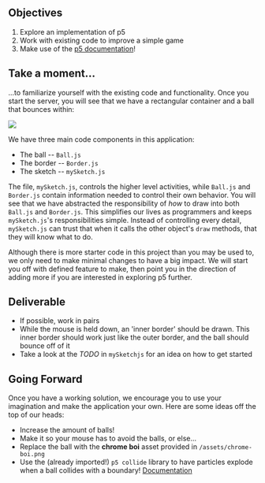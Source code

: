 ## Objectives

1. Explore an implementation of p5
2. Work with existing code to improve a simple game
3. Make use of the [p5 documentation][p5-home]!

## Take a moment...

...to familiarize yourself with the existing code and functionality. Once you
start the server, you will see that we have a rectangular container and a ball
that bounces within:

![](https://curriculum-content.s3.amazonaws.com/KWK/demobingbong.gif)

We have three main code components in this application:
  - The ball -- `Ball.js`
  - The border -- `Border.js`
  - The sketch -- `mySketch.js`

The file, `mySketch.js`, controls the higher level activities, while `Ball.js`
and `Border.js` contain information needed to control their own behavior. You
will see that we have abstracted the responsibility of _how_ to draw into both
`Ball.js` and `Border.js`. This simplifies our lives as programmers and keeps
`mySketch.js`'s responsibilities simple. Instead of controlling every detail,
`mySketch.js` can trust that when it calls the other object's `draw` methods,
that they will know what to do.

Although there is more starter code in this project than you may be used to, we
only need to make minimal changes to have a big impact. We will start you off
with defined feature to make, then point you in the direction of adding more if
you are interested in exploring p5 further.

## Deliverable

- If possible, work in pairs
- While the mouse is held down, an 'inner border' should be drawn. This inner
border should work just like the outer border, and the ball should bounce off
of it
- Take a look at the _TODO_ in `mySketchjs` for an idea on how to get started

## Going Forward

Once you have a working solution, we encourage you to use your imagination and
make the application your own. Here are some ideas off the top of our heads:
- Increase the amount of balls!
- Make it so your mouse has to avoid the balls, or else...
- Replace the ball with the **chrome boi** asset provided in `/assets/chrome-boi.png`
- Use the (already imported!) `p5 collide` library to have particles explode
when a ball collides with a boundary! [Documentation][p5-collide]

[p5-collide]: "https://github.com/bmoren/p5.collide2D"
[p5-home]: "https://p5js.org/"
[dl-p5]: "https://p5js.org/download/"

